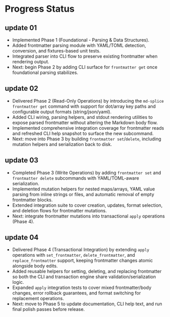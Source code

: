 # Progress Status

## update 01
- Implemented Phase 1 (Foundational - Parsing & Data Structures).
- Added frontmatter parsing module with YAML/TOML detection, conversion, and fixtures-based unit tests.
- Integrated parser into CLI flow to preserve existing frontmatter when rendering output.
- Next: begin Phase 2 by adding CLI surface for `frontmatter get` once foundational parsing stabilizes.
## update 02
- Delivered Phase 2 (Read-Only Operations) by introducing the `md-splice frontmatter get` command with support for dot/array key paths and configurable output formats (string/json/yaml).
- Added CLI wiring, parsing helpers, and stdout rendering utilities to expose parsed frontmatter without altering the Markdown body flow.
- Implemented comprehensive integration coverage for frontmatter reads and refreshed CLI help snapshot to surface the new subcommand.
- Next: move into Phase 3 by building `frontmatter set`/`delete`, including mutation helpers and serialization back to disk.

## update 03
- Completed Phase 3 (Write Operations) by adding `frontmatter set` and `frontmatter delete` subcommands with YAML/TOML-aware serialization.
- Implemented mutation helpers for nested maps/arrays, YAML value parsing from inline strings or files, and automatic removal of empty frontmatter blocks.
- Extended integration suite to cover creation, updates, format selection, and deletion flows for frontmatter mutations.
- Next: integrate frontmatter mutations into transactional `apply` operations (Phase 4).

## update 04
- Delivered Phase 4 (Transactional Integration) by extending `apply` operations with `set_frontmatter`, `delete_frontmatter`, and `replace_frontmatter` support, keeping frontmatter changes atomic alongside body edits.
- Added reusable helpers for setting, deleting, and replacing frontmatter so both the CLI and transaction engine share validation/serialization logic.
- Expanded `apply` integration tests to cover mixed frontmatter/body changes, error rollback guarantees, and format switching for replacement operations.
- Next: move to Phase 5 to update documentation, CLI help text, and run final polish passes before release.
